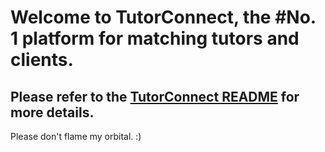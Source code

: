 # Welcome to TutorConnect, the #No. 1 platform for matching tutors and clients.
## Please refer to the [TutorConnect README](https://docs.google.com/document/d/1rj6MWFLKFyx1OSHklbfvJHT1SNxgvtb6uzkBuf5D2Jo/edit?usp=sharing) for more details.

Please don't flame my orbital. :)
